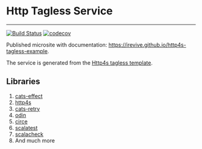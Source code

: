 # Http Tagless Service
---

[![Build Status](https://travis-ci.org/iRevive/http4s-tagless-template.g8.svg?branch=master)](https://travis-ci.org/iRevive/http4s-tagless-template.g8)
[![codecov](https://codecov.io/gh/iRevive/http4s-tagless-example/branch/master/graph/badge.svg)](https://codecov.io/gh/iRevive/http4s-tagless-example)

Published microsite with documentation: https://irevive.github.io/http4s-tagless-example.

The service is generated from the [Http4s tagless template](https://github.com/iRevive/http4s-tagless-template.g8).  

## Libraries
1) [cats-effect](https://github.com/typelevel/cats-effect)
2) [http4s](https://github.com/http4s/http4s)
3) [cats-retry](https://github.com/cb372/cats-retry)
4) [odin](https://github.com/valskalla/odin)
5) [circe](https://github.com/circe/circe)
6) [scalatest](https://github.com/scalatest/scalatest)
7) [scalacheck](https://github.com/rickynils/scalacheck)
8) And much more
